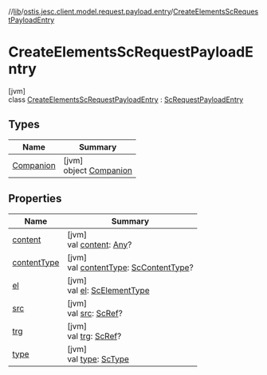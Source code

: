 //[lib](../../../index.md)/[ostis.jesc.client.model.request.payload.entry](../index.md)/[CreateElementsScRequestPayloadEntry](index.md)

# CreateElementsScRequestPayloadEntry

[jvm]\
class [CreateElementsScRequestPayloadEntry](index.md) : [ScRequestPayloadEntry](../-sc-request-payload-entry/index.md)

## Types

| Name | Summary |
|---|---|
| [Companion](-companion/index.md) | [jvm]<br>object [Companion](-companion/index.md) |

## Properties

| Name | Summary |
|---|---|
| [content](content.md) | [jvm]<br>val [content](content.md): [Any](https://kotlinlang.org/api/latest/jvm/stdlib/kotlin/-any/index.html)? |
| [contentType](content-type.md) | [jvm]<br>val [contentType](content-type.md): [ScContentType](../-sc-content-type/index.md)? |
| [el](el.md) | [jvm]<br>val [el](el.md): [ScElementType](../-sc-element-type/index.md) |
| [src](src.md) | [jvm]<br>val [src](src.md): [ScRef](../../ostis.jesc.client.model.ref/-sc-ref/index.md)? |
| [trg](trg.md) | [jvm]<br>val [trg](trg.md): [ScRef](../../ostis.jesc.client.model.ref/-sc-ref/index.md)? |
| [type](type.md) | [jvm]<br>val [type](type.md): [ScType](../../ostis.jesc.client.model.type/-sc-type/index.md) |
